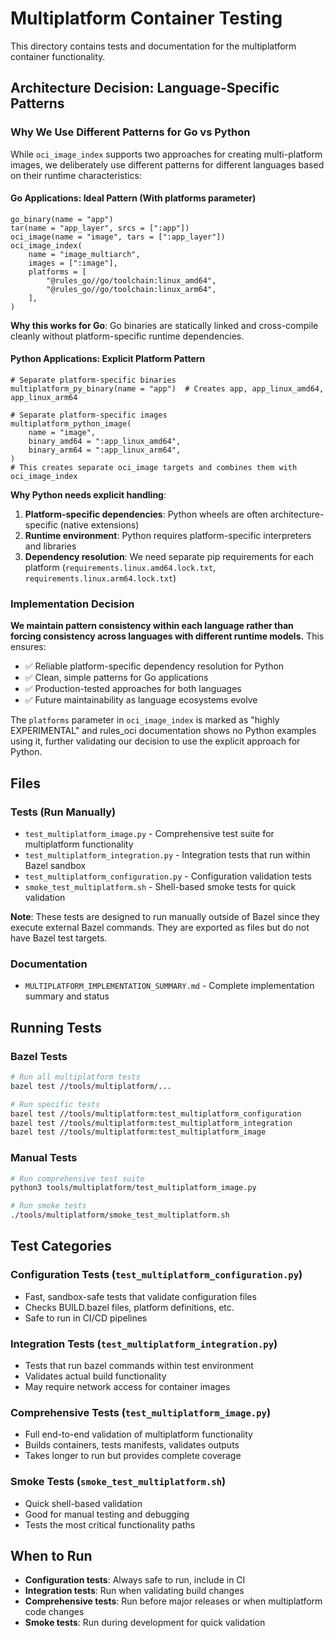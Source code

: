 # Multiplatform Container Testing

This directory contains tests and documentation for the multiplatform container functionality.

## Architecture Decision: Language-Specific Patterns

### Why We Use Different Patterns for Go vs Python

While `oci_image_index` supports two approaches for creating multi-platform images, we deliberately use different patterns for different languages based on their runtime characteristics:

#### Go Applications: Ideal Pattern (With platforms parameter)
```starlark
go_binary(name = "app")
tar(name = "app_layer", srcs = [":app"])
oci_image(name = "image", tars = [":app_layer"])
oci_image_index(
    name = "image_multiarch",
    images = [":image"],
    platforms = [
        "@rules_go//go/toolchain:linux_amd64",
        "@rules_go//go/toolchain:linux_arm64",
    ],
)
```
**Why this works for Go**: Go binaries are statically linked and cross-compile cleanly without platform-specific runtime dependencies.

#### Python Applications: Explicit Platform Pattern
```starlark
# Separate platform-specific binaries
multiplatform_py_binary(name = "app")  # Creates app, app_linux_amd64, app_linux_arm64

# Separate platform-specific images
multiplatform_python_image(
    name = "image",
    binary_amd64 = ":app_linux_amd64",
    binary_arm64 = ":app_linux_arm64",
)
# This creates separate oci_image targets and combines them with oci_image_index
```
**Why Python needs explicit handling**:
1. **Platform-specific dependencies**: Python wheels are often architecture-specific (native extensions)
2. **Runtime environment**: Python requires platform-specific interpreters and libraries
3. **Dependency resolution**: We need separate pip requirements for each platform (`requirements.linux.amd64.lock.txt`, `requirements.linux.arm64.lock.txt`)

### Implementation Decision

**We maintain pattern consistency within each language rather than forcing consistency across languages with different runtime models.** This ensures:
- ✅ Reliable platform-specific dependency resolution for Python
- ✅ Clean, simple patterns for Go applications  
- ✅ Production-tested approaches for both languages
- ✅ Future maintainability as language ecosystems evolve

The `platforms` parameter in `oci_image_index` is marked as "highly EXPERIMENTAL" and rules_oci documentation shows no Python examples using it, further validating our decision to use the explicit approach for Python.

## Files

### Tests (Run Manually)
- `test_multiplatform_image.py` - Comprehensive test suite for multiplatform functionality
- `test_multiplatform_integration.py` - Integration tests that run within Bazel sandbox
- `test_multiplatform_configuration.py` - Configuration validation tests  
- `smoke_test_multiplatform.sh` - Shell-based smoke tests for quick validation

**Note**: These tests are designed to run manually outside of Bazel since they execute external Bazel commands. They are exported as files but do not have Bazel test targets.

### Documentation
- `MULTIPLATFORM_IMPLEMENTATION_SUMMARY.md` - Complete implementation summary and status

## Running Tests

### Bazel Tests
```bash
# Run all multiplatform tests
bazel test //tools/multiplatform/...

# Run specific tests
bazel test //tools/multiplatform:test_multiplatform_configuration
bazel test //tools/multiplatform:test_multiplatform_integration
bazel test //tools/multiplatform:test_multiplatform_image
```

### Manual Tests
```bash
# Run comprehensive test suite
python3 tools/multiplatform/test_multiplatform_image.py

# Run smoke tests
./tools/multiplatform/smoke_test_multiplatform.sh
```

## Test Categories

### Configuration Tests (`test_multiplatform_configuration.py`)
- Fast, sandbox-safe tests that validate configuration files
- Checks BUILD.bazel files, platform definitions, etc.
- Safe to run in CI/CD pipelines

### Integration Tests (`test_multiplatform_integration.py`)
- Tests that run bazel commands within test environment
- Validates actual build functionality
- May require network access for container images

### Comprehensive Tests (`test_multiplatform_image.py`)
- Full end-to-end validation of multiplatform functionality
- Builds containers, tests manifests, validates outputs
- Takes longer to run but provides complete coverage

### Smoke Tests (`smoke_test_multiplatform.sh`)
- Quick shell-based validation
- Good for manual testing and debugging
- Tests the most critical functionality paths

## When to Run

- **Configuration tests**: Always safe to run, include in CI
- **Integration tests**: Run when validating build changes
- **Comprehensive tests**: Run before major releases or when multiplatform code changes
- **Smoke tests**: Run during development for quick validation
